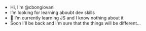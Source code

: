 - Hi, I’m @cbongiovani
- I’m looking for learning aboubt dev skills 
- 🌱 I’m currently learning JS and I know nothing about it
- Soon I'll be back and I'm sure that the things will be different...


<!---
cbongiovani/cbongiovani is a ✨ special ✨ repository because its `README.md` (this file) appears on your GitHub profile.
You can click the Preview link to take a look at your changes.
--->
